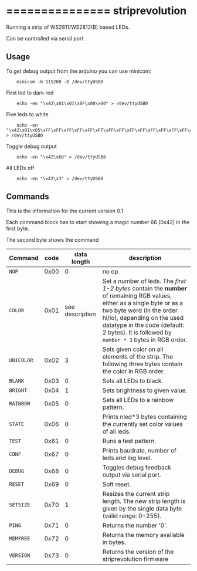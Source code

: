 ===============
striprevolution
===============

Running a strip of WS2811/WS2812(B)  based LEDs.

Can be controlled via serial port. 

Usage
-----

To get debug output from the arduino you can use minicom:
		
		minicom -b 115200 -D /dev/ttyUSB0

First led to dark red

		echo -en "\x42\x01\x01\x0F\x00\x00" > /dev/ttyUSB0

Five leds to white

		echo -en "\x42\x01\x05\xFF\xFF\xFF\xFF\xFF\xFF\xFF\xFF\xFF\xFF\xFF\xFF\xFF\xFF\xFF" > /dev/ttyUSB0

Toggle debug output
		
		echo -en "\x42\x68" > /dev/ttyUSB0

All LEDs off
		
		echo -en "\x42\x3" > /dev/ttyUSB0


Commands
--------

This is the information for the current version 0.1

Each command block has to start showing a magic number 66 (0x42) in the first byte.

The second byte shows the command

Command           | code |    data length    |        description
------------------|------|-------------------|-------------------------------
 `NOP`            | 0x00 |                 0 | no op
 `COLOR`          | 0x01 |   see description | Set a number of leds. The *first 1-2 bytes* contain the **number** of remaining RGB values, either as a single byte or as a two byte word (in the order hi/lo), depending on the used datatype in the code (default: 2 bytes). It is followed by `number * 3` bytes in RGB order.
 `UNICOLOR`       | 0x02 |                 3 | Sets given color on all elements of the strip. The following three bytes contain the color in RGB order.
 `BLANK`          | 0x03 |                 0 | Sets all LEDs to black.
 `BRIGHT`         | 0x04 |                 1 | Sets brightness to given value.
 `RAINBOW`        | 0x05 |                 0 | Sets all LEDs to a rainbow pattern.
 `STATE`          | 0x06 |                 0 | Prints nled*3 bytes containing the currently set color values of all leds.
 `TEST`           | 0x61 |                 0 | Runs a test pattern.
 `CONF`           | 0x67 |                 0 | Prints baudrate, number of leds and log level.
 `DEBUG`          | 0x68 |                 0 | Toggles debug feedback output via serial port.
 `RESET`          | 0x69 |                 0 | Soft reset.
 `SETSIZE`        | 0x70 |                 1 | Resizes the current strip length. The new strip length is given by the single data byte (valid range: 0-255).
 `PING`           | 0x71 |                 0 | Returns the number '0'.
 `MEMFREE`        | 0x72 |                 0 | Returns the memory available in bytes.
 `VERSION`        | 0x73 |                 0 | Returns the version of the striprevolution firmware
